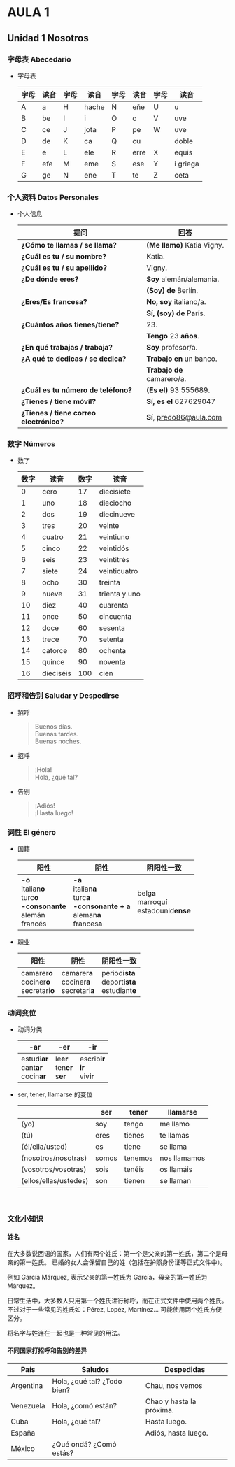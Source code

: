 # AULA 1

## Unidad 1 Nosotros

### 字母表 Abecedario

- 字母表

  | 字母 | 读音 | 字母 | 读音 | 字母 | 读音 | 字母 | 读音 |
  | --- | --- | --- | --- | --- | --- | --- | --- |
  | A | a | H | hache | Ñ | eñe | U | u |
  | B | be | I | i | O | o | V | uve |
  | C | ce | J | jota | P | pe | W | uve |
  | D | de | K | ca | Q | cu |  | doble |
  | E | e | L | ele | R | erre | X | equis |
  | F | efe | M | eme | S | ese | Y | i griega |
  | G | ge | N | ene | T | te | Z | ceta |

### 个人资料 Datos Personales

- 个人信息

  | 提问 | 回答 |
  | --- | ---- |
  | **¿Cómo te llamas / se llama?** | **(Me llamo)** Katia Vigny. |
  | **¿Cuál es tu / su nombre?** | Katia. |
  | **¿Cuál es tu / su apellido?** | Vigny. |
  | **¿De dónde eres?** | **Soy** alemán/alemania. |
  | | **(Soy) de** Berlín. |
  | **¿Eres/Es francesa?** | **No, soy** italiano/a. |
  | | **Sí, (soy) de** París. |
  | **¿Cuántos años tienes/tiene?** | 23. |
  | | **Tengo** 23 **años**. |
  | **¿En qué trabajas / trabaja?** | **Soy** profesor/a. |
  | **¿A qué te dedicas / se dedica?** | **Trabajo en** un banco. |
  | | **Trabajo de** camarero/a. |
  | **¿Cuál es tu número de teléfono?** | **(Es el)** 93 555689. |
  | **¿Tienes / tiene móvil?** | **Sí, es el** 627629047 |
  | **¿Tienes / tiene correo electrónico?** | **Sí**, predo86@aula.com |

### 数字 Números

- 数字

  | 数字 | 读音 | 数字 | 读音 |
  | ---- | ---- | ---- | ---- |
  | 0 | cero | 17 | diecisiete |
  | 1 | uno | 18 | dieciocho |
  | 2 | dos | 19 | diecinueve |
  | 3 | tres | 20 | veinte |
  | 4 | cuatro | 21 | veintiuno |
  | 5 | cinco | 22 | veintidós |
  | 6 | seis | 23 | veintitrés |
  | 7 | siete | 24 | veinticuatro |
  | 8 | ocho | 30 | treinta |
  | 9 | nueve | 31 | trienta y uno |
  | 10 | diez | 40 | cuarenta |
  | 11 | once | 50 | cincuenta |
  | 12 | doce | 60 | sesenta |
  | 13 | trece | 70 | setenta |
  | 14 | catorce | 80 | ochenta |
  | 15 | quince | 90 | noventa |
  | 16 | dieciséis | 100 | cien |

### 招呼和告别 Saludar y Despedirse

- 招呼
  > Buenos días. <br>
  > Buenas tardes. <br>
  > Buenas noches.

- 招呼
  > ¡Hola! <br>
  > Hola, ¿qué tal?

- 告别
  > ¡Adiós! <br>
  > ¡Hasta luego!


### 词性 El género

- 国籍

  | 阳性 | 阴性 | 阴阳性一致 |
  | --- | --- | --- |
  | **-o** <br> italian**o** <br> turc**o** <br> **-consonante** <br> alemán <br> francés | **-a** <br> italian**a** <br> turc**a** <br> **-consonante + a** <br> aleman**a** <br> frances**a**| belg**a** <br> marroqu**í** <br> estadounid**ense** |

- 职业

  | 阳性 | 阴性 | 阴阳性一致 |
  | --- | --- | --- |
  | camarer**o**<br>cociner**o**<br>secretari**o** | camarer**a**<br>cociner**a**<br>secretari**a** | period**ista**<br>deport**ista**<br>estudiant**e**|

### 动词变位

- 动词分类

  | -ar | -er | -ir
  | ----|----|----
  | estudi**ar**<br>cant**ar**<br>cocin**ar** | le**er**<br>ten**er**<br>s**er** | escrib**ir**<br>**ir**<br>viv**ir**|　　

- ser, tener, llamarse 的变位

  | | ser | tener | llamarse |
  | --- | --- | --- | --- |
  | (yo) | soy | tengo | me llamo |
  | (tú) | eres | tienes | te llamas |
  | (él/ella/usted) | es | tiene |se llama |
  | (nosotros/nosotras) | somos | tenemos | nos llamamos |
  | (vosotros/vosotras) | sois | tenéis | os llamáis |
  | (ellos/ellas/ustedes) | son | tienen | se llaman |
　　
### 文化小知识

#### 姓名

在大多数说西语的国家，人们有两个姓氏：第一个是父亲的第一姓氏，第二个是母亲的第一姓氏。
已婚的女人会保留自己的姓（包括在护照身份证等正式文件中）。

例如 García Márquez, 表示父亲的第一姓氏为 García，母亲的第一姓氏为 Márquez。

日常生活中，大多数人只用第一个姓氏进行称呼，而在正式文件中使用两个姓氏。
不过对于一些常见的姓氏如：Pérez, Lopéz, Martínez... 可能使用两个姓氏方便区分。

将名字与姓连在一起也是一种常见的用法。

#### 不同国家打招呼和告别的差异

| País | Saludos | Despedidas |
| ---- | ---- | ---- |
| Argentina | Hola, ¿qué tal? ¿Todo bien? | Chau, nos vemos |
| Venezuela | Hola, ¿comó están? | Chao y hasta la próxima. |
| Cuba | Hola, ¿qué tal? | Hasta luego. |
| España | | Adiós, hasta luego. |
| México | ¿Qué ondá? ¿Comó estás? | |
